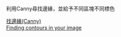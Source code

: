 利用Canny尋找邊緣，並給予不同區塊不同標色

[找邊緣(Canny)](http://monkeycoding.com/?p=622)<br>
[Finding contours in your image](https://docs.opencv.org/2.4/doc/tutorials/imgproc/shapedescriptors/find_contours/find_contours.html)
